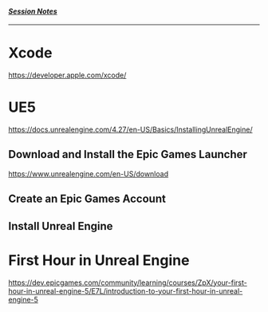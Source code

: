 #### *[Session Notes](./README.md)*
---


# Xcode
https://developer.apple.com/xcode/






# UE5
https://docs.unrealengine.com/4.27/en-US/Basics/InstallingUnrealEngine/



## Download and Install the Epic Games Launcher
https://www.unrealengine.com/en-US/download



## Create an Epic Games Account



## Install Unreal Engine





# First Hour in Unreal Engine
https://dev.epicgames.com/community/learning/courses/ZpX/your-first-hour-in-unreal-engine-5/E7L/introduction-to-your-first-hour-in-unreal-engine-5




